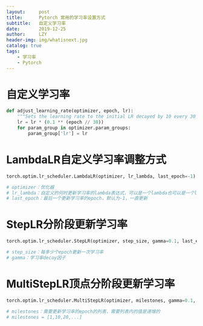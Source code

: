 ```yaml
---
layout:     post
title:      Pytorch 常用的学习率设置方式 
subtitle:   自定义学习率
date:       2019-12-25
author:     LZY
header-img: img/whatisnext.jpg
catalog: true
tags:
    - 学习率
    - Pytorch
---
```


# 自定义学习率

```python
def adjust_learning_rate(optimizer, epoch, lr):
    """Sets the learning rate to the initial LR decayed by 10 every 30 epochs"""
    lr = lr * (0.1 ** (epoch // 30))
    for param_group in optimizer.param_groups:
        param_group['lr'] = lr
```

# LambdaLR自定义学习率调整方式


```python
torch.optim.lr_scheduler.LambdaLR(optimizer, lr_lambda, last_epoch=-1)

# optimizer：优化器
# lr_lambda：自定义的何时更新学习率的lambda表达式，可以是一个lambda也可以是一个lambda表达式的列表，当参数为lambda的列表是需要保证optimizer所包含的group数量和该list长度相同否则会报错。
# last_epoch：最后一个更新学习率的epoch，默认为-1，一直更新

```

# StepLR分阶段更新学习率


```python
torch.optim.lr_scheduler.StepLR(optimizer, step_size, gamma=0.1, last_epoch=-1)

# step_size：每多少个epoch更新一次学习率
# gamma：学习率decay因子

```

# MultiStepLR顶点分阶段更新学习率


```python
torch.optim.lr_scheduler.MultiStepLR(optimizer, milestones, gamma=0.1, last_epoch=-1)

# milestones：需要更新学习率的epoch的列表，需要列表内的值是递增的
# milestones = [1,10,20,...]

```



